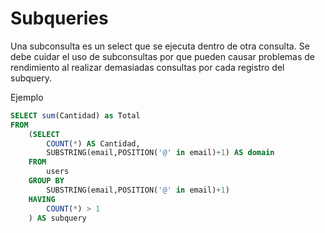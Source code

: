 # Subqueries

Una subconsulta es un select que se ejecuta dentro de otra consulta. Se debe cuidar el uso de subconsultas por que pueden causar problemas de rendimiento al realizar demasiadas consultas por cada registro del subquery.

Ejemplo

```sql
SELECT sum(Cantidad) as Total
FROM
    (SELECT 
        COUNT(*) AS Cantidad,
        SUBSTRING(email,POSITION('@' in email)+1) AS domain
    FROM
        users
    GROUP BY
        SUBSTRING(email,POSITION('@' in email)+1)
    HAVING	
        COUNT(*) > 1
    ) AS subquery
```

